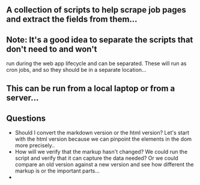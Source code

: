 #

## A collection of scripts to help scrape job pages and extract the fields from them...

## Note: It's a good idea to separate the scripts that don't need to and won't
run during the web app lifecycle and can be separated. These will run as cron
jobs, and so they should be in a separate location...

## This can  be run from a local laptop or from a server...


## Questions
- Should I convert the markdown version or the html version? Let's start with
	the html version because we can pinpoint the elements in the dom more
	precisely.. 
- How will we verify that the markup hasn't changed? We could run the script and
	verify that it can capture the data needed? Or we could compare an old
	version against a new version and see how different the markup is or the
	important parts... 
-
